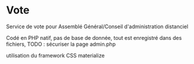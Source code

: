# Vote
Service de vote pour Assemblé Général/Conseil d'administration distanciel

Codé en PHP natif, pas de base de donnée, tout est enregistré dans des fichiers, TODO : sécuriser la page admin.php

utilisation du framework CSS materialize
